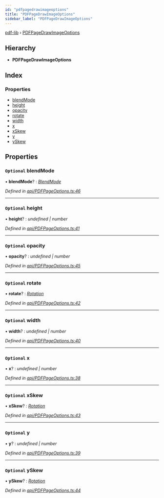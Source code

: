 ```yaml
---
id: "pdfpagedrawimageoptions"
title: "PDFPageDrawImageOptions"
sidebar_label: "PDFPageDrawImageOptions"
---
```


[pdf-lib](../index.md) › [PDFPageDrawImageOptions](pdfpagedrawimageoptions.md)

## Hierarchy

* **PDFPageDrawImageOptions**

## Index

### Properties

* [blendMode](pdfpagedrawimageoptions.md#optional-blendmode)
* [height](pdfpagedrawimageoptions.md#optional-height)
* [opacity](pdfpagedrawimageoptions.md#optional-opacity)
* [rotate](pdfpagedrawimageoptions.md#optional-rotate)
* [width](pdfpagedrawimageoptions.md#optional-width)
* [x](pdfpagedrawimageoptions.md#optional-x)
* [xSkew](pdfpagedrawimageoptions.md#optional-xskew)
* [y](pdfpagedrawimageoptions.md#optional-y)
* [ySkew](pdfpagedrawimageoptions.md#optional-yskew)

## Properties

### `Optional` blendMode

• **blendMode**? : *[BlendMode](../enums/blendmode.md)*

*Defined in [api/PDFPageOptions.ts:46](https://github.com/Hopding/pdf-lib/blob/6ac676a/src/api/PDFPageOptions.ts#L46)*

___

### `Optional` height

• **height**? : *undefined | number*

*Defined in [api/PDFPageOptions.ts:41](https://github.com/Hopding/pdf-lib/blob/6ac676a/src/api/PDFPageOptions.ts#L41)*

___

### `Optional` opacity

• **opacity**? : *undefined | number*

*Defined in [api/PDFPageOptions.ts:45](https://github.com/Hopding/pdf-lib/blob/6ac676a/src/api/PDFPageOptions.ts#L45)*

___

### `Optional` rotate

• **rotate**? : *[Rotation](../index.md#rotation)*

*Defined in [api/PDFPageOptions.ts:42](https://github.com/Hopding/pdf-lib/blob/6ac676a/src/api/PDFPageOptions.ts#L42)*

___

### `Optional` width

• **width**? : *undefined | number*

*Defined in [api/PDFPageOptions.ts:40](https://github.com/Hopding/pdf-lib/blob/6ac676a/src/api/PDFPageOptions.ts#L40)*

___

### `Optional` x

• **x**? : *undefined | number*

*Defined in [api/PDFPageOptions.ts:38](https://github.com/Hopding/pdf-lib/blob/6ac676a/src/api/PDFPageOptions.ts#L38)*

___

### `Optional` xSkew

• **xSkew**? : *[Rotation](../index.md#rotation)*

*Defined in [api/PDFPageOptions.ts:43](https://github.com/Hopding/pdf-lib/blob/6ac676a/src/api/PDFPageOptions.ts#L43)*

___

### `Optional` y

• **y**? : *undefined | number*

*Defined in [api/PDFPageOptions.ts:39](https://github.com/Hopding/pdf-lib/blob/6ac676a/src/api/PDFPageOptions.ts#L39)*

___

### `Optional` ySkew

• **ySkew**? : *[Rotation](../index.md#rotation)*

*Defined in [api/PDFPageOptions.ts:44](https://github.com/Hopding/pdf-lib/blob/6ac676a/src/api/PDFPageOptions.ts#L44)*
